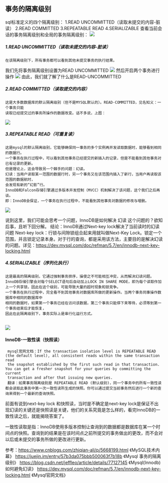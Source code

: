 ## 事务的隔离级别
sql标准定义的四个隔离级别：
1.READ UNCOMMITTED（读取未提交的内容-脏读）
2.READ COMMITTED
3.REPEATABLE READ
4.SERIALIZABLE
查看当前会话的事务隔离级别和全局的事务隔离级别：
![](img/transaction/查看事务隔离级别.png)
##### 1.READ UNCOMMITTED（读取未提交的内容-脏读）
    在该隔离级别下，所有事务都可以看到其他未提交事务的执行结果。
我们先将事务隔离级别设置为READ UNCOMMITTED
![](img/transaction/设置事务隔离级别为READ-UNCOMMITTED.png)
然后开启两个事务进行操作
 ![](img/transaction/了解READ-UNCOMMITTED.png)
由此，我们就了解了什么是READ-UNCOMMITTED
##### 2.READ COMMITTED（读取提交的内容）
    这是大多数数据库的默认隔离级别（但不是MYSQL默认的）。READ-COMMITTED，见名知义：一个事务只能
    读取已经提交过的事务所操作的数据改变。话不多说，上图：
 ![](img/transaction/了解READ-UNCOMMITTED.png)
 ##### 3.REPEATABLE READ（可重复读）
    这是mysql的默认隔离级别，它能够确保同一事务的多个实例再并发读取数据时，能够看到相同的数据行。
    一个事务在执行过程中，可以看到其他事务已经提交的新插入的记录，但是不能看到其他事务对已有记录的更新。
    但是理论上，这会导致另一个棘手的问题：幻读。
    幻读：当用户读取某一范围的数据行时，另一个事务又在该范围内插入了新行，当用户再读取该范围的数据航时，
    会发现有新的“幻影”行。
    InnoDB和Falcon存储引擎通过多版本并发控制（MVCC）机制解决了该问题，这个我们之后再谈。
    即：InnoDB会保证，一个事务在执行过程中，不能看到其他事务对数据的修改与增删。
 ![](img/transaction/了解REPEATABLE-READ.png)
 
 说到这里，我们可能会思考一个问题，InnoDB是如何解决 幻读 这个问题的？欲知后事，且听下回分解。
 结论：InnoDB通过Next-key lock解决了当前读时的幻读问题
    Next-key lock：行锁与间隙锁组合起来用就叫做Next-Key Lock。锁定一个范围，并且锁定记录本身。对于行的查询，都是采用该方法，主要目的是解决幻读的问题。详见：<https://dev.mysql.com/doc/refman/5.7/en/innodb-next-key-locking.html>
  ##### 4.SERIALIZABLE（序列化执行）
    这是最高的隔离级别，它通过强制事务排序，操使之不可能相互冲突，从而解决幻读问题。
    InnoDB存储引擎会对每个SELECT语句后自动加上LOCK IN SHARE MODE，即为每个读取作加上一个共享锁，因此在这个级别，可能导致大量的超时现象和锁竞争。
    一个事务在执行过程中，完全看不到其他事务对数据库所做的更新操作。当两个事务同事操作数据库中相同的数据库中
    相同的数据时，如果第一个事务已经在访问该数据，第二个事务只能停下来等待，必须等到第一个事务结束后才能恢复，
    因此在此隔离级别下，事务实际上是串行化运行方式。 
    
![](img/transaction/了解SERIALIZABLE.png)
--------------------------------------------------------------------------------------------------------

 #### InnoDB-一致性读（快照读）
     mysql官网文档：If the transaction isolation level is REPEATABLE READ (the default level), all consistent reads within the same transaction read 
     the snapshot established by the first such read in that transaction. You can get a fresher snapshot for your queries by committing the current 
     transaction and after that issuing new queries.
     翻译：如果事务隔离级别是 REPEATABLE READ (默认级别)，同一个事务中的所有一致性读都会读取此事务中第一次一致性读所生成的快照。你可以通过提交当前事务然后进行一个新的查询来得到一个最新的查询快照。
     
 前面有说到next-key lock 和快照读，当时是不确定是next-key lock是保证不出现幻读的关键还是快照读是关键，他们的关系究竟是怎么样的，看完InnoDB的一致性读之后，就能揭晓答案了。
 
 一致性读取是指：InnoDB使用多版本控制让查询到的数据都是数据库在某一个时间点的快照。查询到的结果是在该时间点之前所提交的事务做出的更改，而不会对以后或未提交的事务所做的更改进行更新。
    
参考：<https://www.cnblogs.com/zhiqian-ali/p/5668199.html> 《MySQL技术内幕》
      <https://juejin.im/entry/57b3da075bbb500063f7b18b>  《Mysql 事务的隔离级别》
      <https://blog.csdn.net/jeffleo/article/details/77127145> 《Mysql(Innodb)如何避免幻读》
      <https://dev.mysql.com/doc/refman/5.7/en/innodb-next-key-locking.html> 《Mysql官网文档》

       